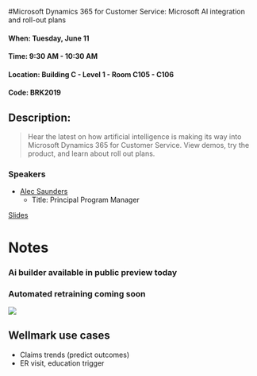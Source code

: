 #Microsoft Dynamics 365 for Customer Service: Microsoft AI integration and roll-out plans
#### When:	Tuesday, June 11
#### Time:	9:30 AM - 10:30 AM
#### Location:	Building C - Level 1 - Room C105 - C106
#### Code:	BRK2019

## Description:
> Hear the latest on how artificial intelligence is making its way into Microsoft Dynamics 365 for Customer Service. View demos, try the product, and learn about roll out plans.

### Speakers
* [Alec Saunders](https://twitter.com/asaunders)
  * Title: Principal Program Manager
 
[Slides](https://google.com)

# Notes
### Ai builder available in public preview today

### Automated retraining coming soon

![](../assets/20190610_162421-748ae904-0c94-4b8a-b37a-227a45e1c764.jpg)

## Wellmark use cases

- Claims trends (predict outcomes)
- ER visit, education trigger